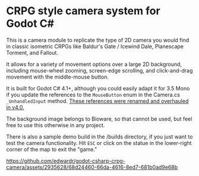 # CRPG style camera system for Godot C#

This is a camera module to replicate the type of 2D camera you would find in classic isometric CRPGs like Baldur's Gate / Icewind Dale, Planescape Torment, and Fallout.

It allows for a variety of movement options over a large 2D background, including mouse-wheel zooming, screen-edge scrolling, and click-and-drag movement with the middle-mouse button.

It is built for Godot C# 4.1+, although you could easily adapt it for 3.5 Mono if you update the references to the `MouseButton` enum in the Camera.cs `_UnhandledInput` method. [These references were renamed and overhauled in v4.0.](https://docs.godotengine.org/en/3.5/classes/class_%40globalscope.html#enum-globalscope-buttonlist)

The background image belongs to Bioware, so that cannot be used, but feel free to use this otherwise in any project.

There is also a sample demo build in the /builds directory, if you just want to test the camera functionality. Hit `ESC` or click on the statue in the lower-right corner of the map to exit the "game."

https://github.com/edwardr/godot-csharp-crpg-camera/assets/2935628/68d24460-66da-4616-8ed7-681b0ad9e68b

